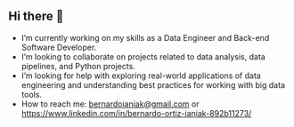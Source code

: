 ## Hi there 👋

- I’m currently working on my skills as a Data Engineer and Back-end Software Developer.
-  I’m looking to collaborate on projects related to data analysis, data pipelines, and Python projects.
-  I’m looking for help with exploring real-world applications of data engineering and understanding best practices for working with big data tools.
-  How to reach me: bernardoianiak@gmail.com or https://www.linkedin.com/in/bernardo-ortiz-ianiak-892b11273/
